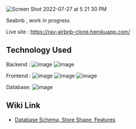 ![Screen Shot 2022-07-27 at 5 21 30 PM](https://user-images.githubusercontent.com/79509501/181838546-e678b5bd-afca-4ee3-9118-0c940aaedcba.png)

Seabnb , work in progress

Live site :  https://ray-airbnb-clone.herokuapp.com/


## Technology Used

Backend :   ![image](https://img.shields.io/badge/Node.js-339933?style=for-the-badge&logo=nodedotjs&logoColor=white) ![image](https://img.shields.io/badge/JavaScript-323330?style=for-the-badge&logo=javascript&logoColor=F7DF1E)

Frontend : 
![image](https://img.shields.io/badge/React-20232A?style=for-the-badge&logo=react&logoColor=61DAFB) ![image](https://img.shields.io/badge/Redux-593D88?style=for-the-badge&logo=redux&logoColor=white) ![image](https://img.shields.io/badge/Express.js-000000?style=for-the-badge&logo=express&logoColor=white)

Database: 
![image](https://img.shields.io/badge/SQLite-07405E?style=for-the-badge&logo=sqlite&logoColor=white)

## Wiki Link
- [Database Schema, Store Shape, Features](https://github.com/RayC206/airbnb/wiki)


